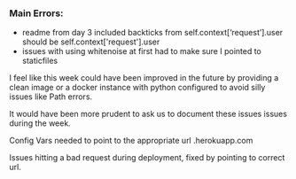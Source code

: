 ### Main Errors:
- readme from day 3 included backticks from self.context[‘request’].user should be self.context['request'].user
- issues with using whitenoise at first had to make sure I pointed to staticfiles

I feel like this week could have been improved in the future by providing a clean image or a docker instance with python configured to avoid silly issues like Path errors.

It would have been more prudent to ask us to document these issues issues during the week.

Config Vars needed to point to the appropriate url
.herokuapp.com

Issues hitting a bad  request during deployment, fixed by pointing to correct url. 

